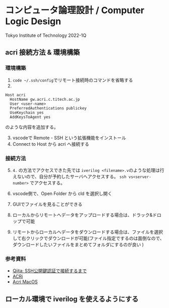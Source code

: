 # コンピュータ論理設計 / Computer Logic Design

Tokyo Institute of Technology 2022-1Q

## acri 接続方法 & 環境構築

### 環境構築
1. `code ~/.ssh/config`でリモート接続時のコマンドを省略する
2. 
```
Host acri
  HostName gw.acri.c.titech.ac.jp
  User <user-name>
  PreferredAuthentications publickey
  UseKeychain yes
  AddKeysToAgent yes
```

のような内容を追加する。

3. vscodeで Remote - SSH という拡張機能をインストール
4. Connect to Host から acri へ接続する


### 接続方法

5. `4.` の方法でアクセスできた先では `iverilog <filename>.v`のような処理は行えないので、自分が予約したサーバへアクセスする。
  `ssh vs<server-number>` でアクセスする。

6. vscode側で、Open Folder から cld を選択し開く
7. GUIでファイルを見ることができる

8. ローカルからリモートへデータをアップロードする場合は、ドラック&ドロップで可能
9. リモートからローカルへデータをダウンロードする場合は、ファイルを選択して右クリックでダウンロードが可能(ファイル指定でするのは面倒なので、ダウンロードしたいファイルをまとめてフォルダにするのが良い )

### 参考資料

- [Qiita: SSH公開鍵認証で接続するまで](https://qiita.com/kazokmr/items/754169cfa996b24fcbf5)
- [ACRi](https://gw.acri.c.titech.ac.jp/wp/manual/how-to-reserve)
- [Acri MacOS](https://www.acri.c.titech.ac.jp/wordpress/archives/1730)

## ローカル環境で iverilog を使えるようにする

